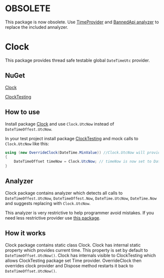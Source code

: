 # OBSOLETE

This package is now obsolete. Use [TimeProvider](https://learn.microsoft.com/en-us/dotnet/standard/datetime/timeprovider-overview) and [BannedApi analyzer](https://stackoverflow.com/a/77051808) to replace the included annalyzer. 

# Clock

This package provides thread safe testable global `DateTimeUtc` provider.

## NuGet

[Clock](https://www.nuget.org/packages/Clock)

[ClockTesting](https://www.nuget.org/packages/ClockTesting)

## How to use

Install package [Clock](https://www.nuget.org/packages/Clock) and use ``Clock.UtcNow`` instead of ``DateTimeOffest.UtcNow``.

In your test project install package [ClockTesting](https://www.nuget.org/packages/ClockTesting) and mock calls to `Clock.UtcNow` like this:

```csharp
using (new OverrideClock(DateTime.MinValue)) //Clock.UtcNow will provide DateTime.MinValue in this using
{
    DateTimeOffset timeNow = Clock.UtcNow; // timeNow is now set to DateTime.MinValue
}
```

## Analyzer

Clock package contains analyzer which detects all calls to ``DateTimeOffest.UtcNow``, ``DateTimeOffest.Now``, ``DateTime.UtcNow``, ``DateTime.Now`` and suggests replacing with ``Clock.UtcNow``.

This analyzer is very restrictive to help programmer avoid mistakes. If you need less restrictive provider use [this package](https://github.com/dennisroche/DateTimeProvider).

## How it works

Clock package contains static class Clock. Clock has internal static property which provides current time. This property is set by default to ``DateTimeOffset.UtcNow()``. Clock has internals visible to ClockTesting which allows ClockTesting package set Time provider. OverrideClock then overrides clock provider and Dispose method restarts it back to ``DateTimeOffset.UtcNow()``.
